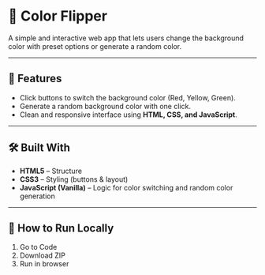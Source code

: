 # 🎨 Color Flipper  

A simple and interactive web app that lets users change the background color with preset options or generate a random color.  

---

## 🚀 Features  
- Click buttons to switch the background color (Red, Yellow, Green).  
- Generate a random background color with one click.  
- Clean and responsive interface using **HTML, CSS, and JavaScript**.  

---

## 🛠️ Built With  
- **HTML5** – Structure  
- **CSS3** – Styling (buttons & layout)  
- **JavaScript (Vanilla)** – Logic for color switching and random color generation  

---

## 📂 How to Run Locally  
1. Go to Code
2. Download ZIP
3. Run in browser 
